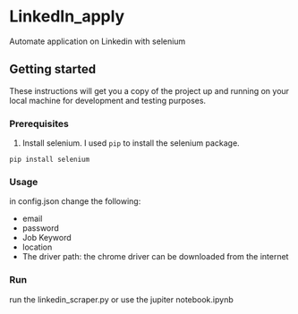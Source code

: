 # LinkedIn_apply
Automate application on Linkedin with selenium

## Getting started

These instructions will get you a copy of the project up and running on your local machine for development and testing purposes.

### Prerequisites

1. Install selenium. I used `pip` to install the selenium package.

`pip install selenium`

### Usage

in config.json change the following:
* email
* password
* Job Keyword
* location
* The driver path: the chrome driver can be downloaded from the internet

### Run
run the linkedin_scraper.py or use the jupiter notebook.ipynb
